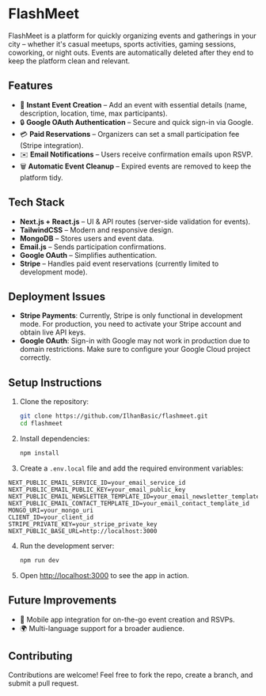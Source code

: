 # FlashMeet

FlashMeet is a platform for quickly organizing events and gatherings in your city – whether it's casual meetups, sports activities, gaming sessions, coworking, or night outs. Events are automatically deleted after they end to keep the platform clean and relevant.

## Features
- 📍 **Instant Event Creation** – Add an event with essential details (name, description, location, time, max participants).
- 🔒 **Google OAuth Authentication** – Secure and quick sign-in via Google.
- 💳 **Paid Reservations** – Organizers can set a small participation fee (Stripe integration).
- ✉️ **Email Notifications** – Users receive confirmation emails upon RSVP.
- 🗑 **Automatic Event Cleanup** – Expired events are removed to keep the platform tidy.

## Tech Stack
- **Next.js + React.js** – UI & API routes (server-side validation for events).
- **TailwindCSS** – Modern and responsive design.
- **MongoDB** – Stores users and event data.
- **Email.js** – Sends participation confirmations.
- **Google OAuth** – Simplifies authentication.
- **Stripe** – Handles paid event reservations (currently limited to development mode).

## Deployment Issues
- **Stripe Payments**: Currently, Stripe is only functional in development mode. For production, you need to activate your Stripe account and obtain live API keys.
- **Google OAuth**: Sign-in with Google may not work in production due to domain restrictions. Make sure to configure your Google Cloud project correctly.

## Setup Instructions
1. Clone the repository:
   ```sh
   git clone https://github.com/IlhanBasic/flashmeet.git
   cd flashmeet
   ```
2. Install dependencies:
   ```sh
   npm install
   ```
3. Create a `.env.local` file and add the required environment variables:
```
NEXT_PUBLIC_EMAIL_SERVICE_ID=your_email_service_id
NEXT_PUBLIC_EMAIL_PUBLIC_KEY=your_email_public_key
NEXT_PUBLIC_EMAIL_NEWSLETTER_TEMPLATE_ID=your_email_newsletter_template_id
NEXT_PUBLIC_EMAIL_CONTACT_TEMPLATE_ID=your_email_contact_template_id
MONGO_URI=your_mongo_uri
CLIENT_ID=your_client_id
STRIPE_PRIVATE_KEY=your_stripe_private_key
NEXT_PUBLIC_BASE_URL=http://localhost:3000
```
4. Run the development server:
   ```sh
   npm run dev
   ```
5. Open [http://localhost:3000](http://localhost:3000) to see the app in action.

## Future Improvements

- 📱 Mobile app integration for on-the-go event creation and RSVPs.
- 🌍 Multi-language support for a broader audience.

## Contributing
Contributions are welcome! Feel free to fork the repo, create a branch, and submit a pull request.

